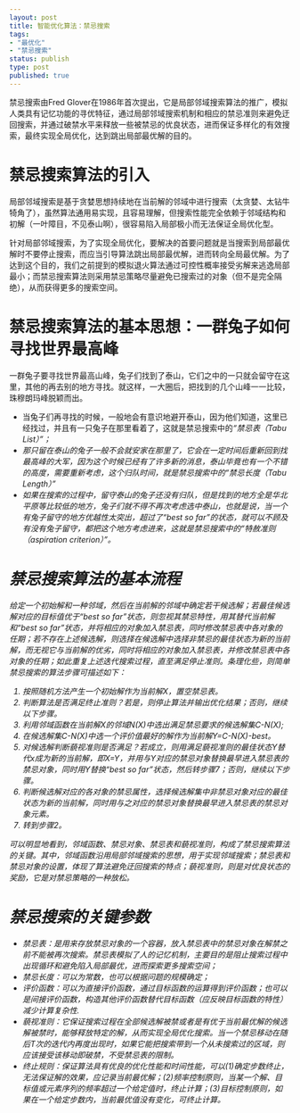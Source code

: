```yaml
--- 
layout: post
title: 智能优化算法：禁忌搜索
tags: 
- "最优化"
- "禁忌搜索"
status: publish
type: post
published: true
---
```

禁忌搜索由Fred Glover在1986年首次提出，它是局部邻域搜索算法的推广，模拟人类具有记忆功能的寻优特征，通过局部邻域搜索机制和相应的禁忌准则来避免迂回搜索，并通过破禁水平来释放一些被禁忌的优良状态，进而保证多样化的有效搜索，最终实现全局优化，达到跳出局部最优解的目的。

# 禁忌搜索算法的引入

局部邻域搜索是基于贪婪思想持续地在当前解的邻域中进行搜索（太贪婪、太钻牛犄角了），虽然算法通用易实现，且容易理解，但搜索性能完全依赖于邻域结构和初解（一叶障目，不见泰山啊），很容易陷入局部极小而无法保证全局优化型。

针对局部邻域搜索，为了实现全局优化，要解决的首要问题就是当搜索到局部最优解时不要停止搜索，而应当引导算法跳出局部最优解，进而转向全局最优解。为了达到这个目的，我们之前提到的模拟退火算法通过可控性概率接受劣解来逃逸局部最小；而禁忌搜索算法则采用禁忌策略尽量避免已搜索过的对象（但不是完全隔绝），从而获得更多的搜索空间。

# 禁忌搜索算法的基本思想：一群兔子如何寻找世界最高峰

一群兔子要寻找世界最高山峰，兔子们找到了泰山，它们之中的一只就会留守在这里，其他的再去别的地方寻找。就这样，一大圈后，把找到的几个山峰一一比较，珠穆朗玛峰脱颖而出。

+ 当兔子们再寻找的时候，一般地会有意识地避开泰山，因为他们知道，这里已经找过，并且有一只兔子在那里看着了，这就是禁忌搜索中的<i>“禁忌表（Tabu List）”<i/>；
+ 那只留在泰山的兔子一般不会就安家在那里了，它会在一定时间后重新回到找最高峰的大军，因为这个时候已经有了许多新的消息，泰山毕竟也有一个不错的高度，需要重新考虑，这个归队时间，就是禁忌搜索中的<i>“禁忌长度（Tabu Length）</i>”
+ 如果在搜索的过程中，留守泰山的兔子还没有归队，但是找到的地方全是华北平原等比较低的地方，兔子们就不得不再次考虑选中泰山，也就是说，当一个有兔子留守的地方优越性太突出，超过了“best so far”的状态，就可以不顾及有没有兔子留守，都把这个地方考虑进来，这就是禁忌搜索中的<i>“特赦准则（aspiration criterion）”</i>。

# 禁忌搜索算法的基本流程

给定一个初始解和一种邻域，然后在当前解的邻域中确定若干候选解；若最佳候选解对应的目标值优于“best so far”状态，则忽视其禁忌特性，用其替代当前解和“best so far”状态，并将相应的对象加入禁忌表，同时修改禁忌表中各对象的任期；若不存在上述候选解，则选择在候选解中选择非禁忌的最佳状态为新的当前解，而无视它与当前解的优劣，同时将相应的对象加入禁忌表，并修改禁忌表中各对象的任期；如此重复上述迭代搜索过程，直至满足停止准则。条理化些，则简单禁忌搜索的算法步骤可描述如下：

1. 按照随机方法产生一个初始解作为当前解X，置空禁忌表。
2. 判断算法是否满足终止准则？若是，则停止算法并输出优化结果；否则，继续以下步骤。
3. 利用邻域函数在当前解X的邻域N(X)中选出满足禁忌要求的候选解集C-N(X);
4. 在候选解集C-N(X)中选一个评价值最好的解作为当前解Y=C-N(X)-best。
5. 对候选解判断藐视准则是否满足？若成立，则用满足藐视准则的最佳状态Y替代x成为新的当前解，即X=Y，并用与Y对应的禁忌对象替换最早进入禁忌表的禁忌对象，同时用Y替换“best so far”状态，然后转步骤7；否则，继续以下步骤。
6. 判断候选解对应的各对象的禁忌属性，选择候选解集中非禁忌对象对应的最佳状态为新的当前解，同时用与之对应的禁忌对象替换最早进入禁忌表的禁忌对象元素。
7. 转到步骤2。

可以明显地看到，邻域函数、禁忌对象、禁忌表和藐视准则，构成了禁忌搜索算法的关键。其中，邻域函数沿用局部邻域搜索的思想，用于实现邻域搜索；禁忌表和禁忌对象的设置，体现了算法避免迂回搜索的特点；藐视准则，则是对优良状态的奖励，它是对禁忌策略的一种放松。

# 禁忌搜索的关键参数

+ 禁忌表：是用来存放禁忌对象的一个容器，放入禁忌表中的禁忌对象在解禁之前不能被再次搜索。禁忌表模拟了人的记忆机制，主要目的是阻止搜索过程中出现循环和避免陷入局部最优，进而探索更多搜索空间；
+ 禁忌长度：可以为常数，也可以根据问题的规模确定；
+ 评价函数：可以为直接评价函数，通过目标函数的运算得到评价函数；也可以是间接评价函数，构造其他评价函数替代目标函数（应反映目标函数的特性）减少计算复杂性.
+ 藐视准则：它保证搜索过程在全部候选解被禁或者是有优于当前最优解的候选解被禁时，能够释放特定的解，从而实现全局优化搜索。当一个禁忌移动在随后T次的迭代内再度出现时，如果它能把搜索带到一个从未搜索过的区域，则应该接受该移动即破禁，不受禁忌表的限制。
+ 终止规则：保证算法具有优良的优化性能和时间性能，可以(1)确定步数终止，无法保证解的效果，应记录当前最优解；(2)频率控制原则，当某一个解、目标值或元素序列的频率超过一个给定值时，终止计算；(3)目标控制原则，如果在一个给定步数内，当前最优值没有变化，可终止计算。
